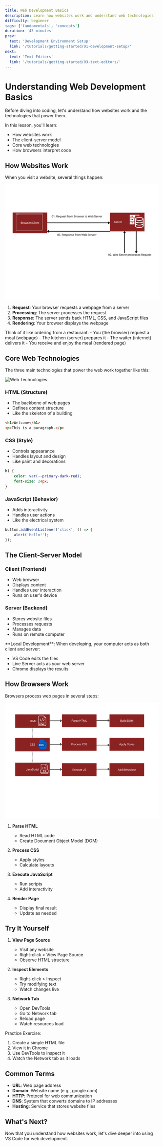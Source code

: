 ```yaml
---
title: Web Development Basics
description: Learn how websites work and understand web technologies
difficulty: beginner
tags: ['fundamentals', 'concepts']
duration: '45 minutes'
prev:
  text: 'Development Environment Setup'
  link: '/tutorials/getting-started/01-development-setup/'
next:
  text: 'Text Editors'
  link: '/tutorials/getting-started/03-text-editors/'
---
```


<div class="tutorial-container">

# Understanding Web Development Basics

Before diving into coding, let's understand how websites work and the technologies that power them.

<div class="highlight-box">
In this lesson, you'll learn:

- How websites work
- The client-server model
- Core web technologies
- How browsers interpret code
</div>

## How Websites Work

When you visit a website, several things happen:

<img src="../../../.vitepress/public/images/tutorials/getting-started/client-server.svg" alt="Client-Server Model" />

1. **Request**: Your browser requests a webpage from a server
2. **Processing**: The server processes the request
3. **Response**: The server sends back HTML, CSS, and JavaScript files
4. **Rendering**: Your browser displays the webpage

<div class="highlight-box">
Think of it like ordering from a restaurant:
- You (the browser) request a meal (webpage)
- The kitchen (server) prepares it
- The waiter (internet) delivers it
- You receive and enjoy the meal (rendered page)
</div>

## Core Web Technologies

The three main technologies that power the web work together like this:

<img src="../../../.vitepress/public/images/tutorials/getting-started/web-technologies.svg" alt="Web Technologies" />

### HTML (Structure)

- The backbone of web pages
- Defines content structure
- Like the skeleton of a building

```html
<h1>Welcome</h1>
<p>This is a paragraph.</p>
```

### CSS (Style)

- Controls appearance
- Handles layout and design
- Like paint and decorations

```css
h1 {
	color: var(--primary-dark-red);
	font-size: 24px;
}
```

### JavaScript (Behavior)

- Adds interactivity
- Handles user actions
- Like the electrical system

```javascript
button.addEventListener('click', () => {
	alert('Hello!');
});
```

## The Client-Server Model

### Client (Frontend)

- Web browser
- Displays content
- Handles user interaction
- Runs on user's device

### Server (Backend)

- Stores website files
- Processes requests
- Manages data
- Runs on remote computer

<div class="highlight-box">
**Local Development**: When developing, your computer acts as both client and server:

- VS Code edits the files
- Live Server acts as your web server
- Chrome displays the results
</div>

## How Browsers Work

Browsers process web pages in several steps:

<img src="../../../.vitepress/public/images/tutorials/getting-started/browser-process.svg" alt="Browser Process" />

1. **Parse HTML**

   - Read HTML code
   - Create Document Object Model (DOM)

2. **Process CSS**

   - Apply styles
   - Calculate layouts

3. **Execute JavaScript**

   - Run scripts
   - Add interactivity

4. **Render Page**
   - Display final result
   - Update as needed

## Try It Yourself

1. **View Page Source**

   - Visit any website
   - Right-click > View Page Source
   - Observe HTML structure

2. **Inspect Elements**

   - Right-click > Inspect
   - Try modifying text
   - Watch changes live

3. **Network Tab**
   - Open DevTools
   - Go to Network tab
   - Reload page
   - Watch resources load

<div class="highlight-box">
Practice Exercise:

1. Create a simple HTML file
2. View it in Chrome
3. Use DevTools to inspect it
4. Watch the Network tab as it loads
</div>

## Common Terms

- **URL**: Web page address
- **Domain**: Website name (e.g., google.com)
- **HTTP**: Protocol for web communication
- **DNS**: System that converts domains to IP addresses
- **Hosting**: Service that stores website files

## What's Next?

Now that you understand how websites work, let's dive deeper into using VS Code for web development.

</div>
